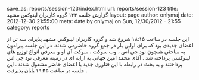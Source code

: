 save_as: reports/session-123/index.html
url: reports/session-123
title: گزارش جلسه ۱۲۳ گروه کاربران لینوکس مشهد
layout: page
author: onlymaj
date: 2012-12-30 21:55:00
meta: date by onlymaj on Sun, 12/30/2012 - 21:55
category: reports

این جلسه در ساعت ۱۸:۱۵ شروع شد و گروه کاربران لینوکس مشهد پذیرای سه تن از
اعضای جدیدی بود که برای اولین بار در جمع گروه حاضرمی شدند. در این جلسه پیرامون
به مباحثی همچون نود جی اس ، وب سوکت ، سوکت آی او و معرفی انواع توزیع های
لینوکسی پرداخته شد . آقای محمد امین جهانی به ارایه ای در زمینه معرفی نود جی اس
پرداختند و به بحث در رابطه با این فناوری جدید با اعضای حاضر مشغول شدند . این
جلسه در ساعت ۱۹:۴۵ پایان پذیرفت .



<!--more-->
